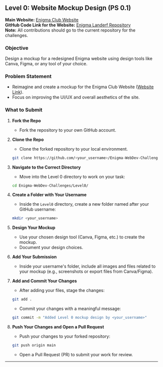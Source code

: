 
## **Level 0: Website Mockup Design (PS 0.1)**

**Main Website:** [Enigma Club Website](https://www.mu-enigma.org/)  
**GitHub Code Link for the Website:** [Enigma Landerf Repository](https://github.com/dipyamanroy/enigma-landerf)  
**Note:** All contributions should go to the current repository for the challenges.

### Objective
Design a mockup for a redesigned Enigma website using design tools like Canva, Figma, or any tool of your choice.

### Problem Statement
- Reimagine and create a mockup for the Enigma Club Website ([Website Link](https://www.mu-enigma.org/)).
- Focus on improving the UI/UX and overall aesthetics of the site.

### What to Submit
1. **Fork the Repo**
   - Fork the repository to your own GitHub account.

2. **Clone the Repo**
   - Clone the forked repository to your local environment.
   ```bash
   git clone https://github.com/<your_username>/Enigma-WebDev-Challenges
   ```

3. **Navigate to the Correct Directory**
   - Move into the Level 0 directory to work on your task:
   ```bash
   cd Enigma-WebDev-Challenges/Level0/
   ```

4. **Create a Folder with Your Username**
   - Inside the `Level0` directory, create a new folder named after your GitHub username:
   ```bash
   mkdir <your_username>
   ```

5. **Design Your Mockup**
   - Use your chosen design tool (Canva, Figma, etc.) to create the mockup.
   - Document your design choices.

6. **Add Your Submission**
   - Inside your username's folder, include all images and files related to your mockup (e.g., screenshots or export files from Canva/Figma).

7. **Add and Commit Your Changes**
   - After adding your files, stage the changes:
   ```bash
   git add .
   ```
   - Commit your changes with a meaningful message:
   ```bash
   git commit -m "Added Level 0 mockup design by <your_username>"
   ```

8. **Push Your Changes and Open a Pull Request**
   - Push your changes to your forked repository:
   ```bash
   git push origin main
   ```
   - Open a Pull Request (PR) to submit your work for review.

---
